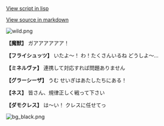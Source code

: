 [View script in lisp](../scripts/202103051.txt)

[View source in markdown](202103051.md)

![wild.png](../images/backgrounds/wild.png)

**【魔獣】**
ガアアアアアア！

**【フライシュッツ】**
いたよ～！
わ！たくさんいるね
どうしよ～…

**【ミネルヴァ】**
連携して対応すれば問題ありません

**【グラーシーザ】**
うむ
せいぎはあたしたちにある！

**【ネス】**
皆さん、規律正しく戦って下さい

**【ダモクレス】**
は～い！
クレスに任せてっ

![bg_black.png](../images/backgrounds/bg_black.png)
